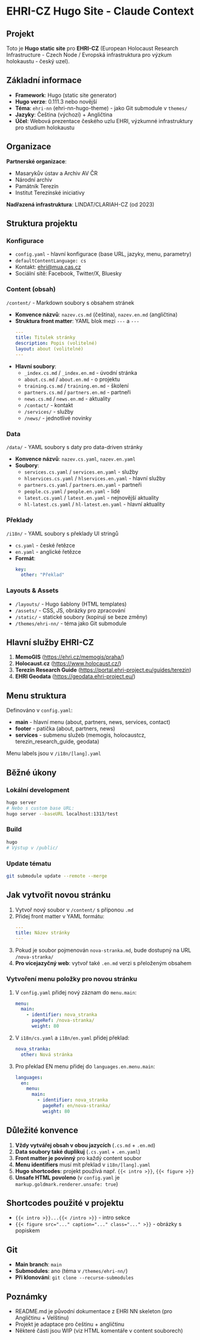 # EHRI-CZ Hugo Site - Claude Context

## Projekt
Toto je **Hugo static site** pro **EHRI-CZ** (European Holocaust Research Infrastructure - Czech Node / Evropská infrastruktura pro výzkum holokaustu - český uzel).

## Základní informace
- **Framework**: Hugo (static site generator)
- **Hugo verze**: 0.111.3 nebo novější
- **Téma**: `ehri-nn` (ehri-nn-hugo-theme) - jako Git submodule v `themes/`
- **Jazyky**: Čeština (výchozí) + Angličtina
- **Účel**: Webová prezentace českého uzlu EHRI, výzkumné infrastruktury pro studium holokaustu

## Organizace
**Partnerské organizace**:
- Masarykův ústav a Archiv AV ČR
- Národní archiv
- Památník Terezín
- Institut Terezínské iniciativy

**Nadřazená infrastruktura**: LINDAT/CLARIAH-CZ (od 2023)

## Struktura projektu

### Konfigurace
- `config.yaml` - hlavní konfigurace (base URL, jazyky, menu, parametry)
- `defaultContentLanguage: cs`
- Kontakt: ehri@mua.cas.cz
- Sociální sítě: Facebook, Twitter/X, Bluesky

### Content (obsah)
`/content/` - Markdown soubory s obsahem stránek
- **Konvence názvů**: `nazev.cs.md` (čeština), `nazev.en.md` (angličtina)
- **Struktura front matter**: YAML blok mezi `---` a `---`
  ```yaml
  ---
  title: Titulek stránky
  description: Popis (volitelné)
  layout: about (volitelné)
  ---
  ```
- **Hlavní soubory**:
  - `_index.cs.md` / `_index.en.md` - úvodní stránka
  - `about.cs.md` / `about.en.md` - o projektu
  - `training.cs.md` / `training.en.md` - školení
  - `partners.cs.md` / `partners.en.md` - partneři
  - `news.cs.md` / `news.en.md` - aktuality
  - `/contact/` - kontakt
  - `/services/` - služby
  - `/news/` - jednotlivé novinky

### Data
`/data/` - YAML soubory s daty pro data-driven stránky
- **Konvence názvů**: `nazev.cs.yaml`, `nazev.en.yaml`
- **Soubory**:
  - `services.cs.yaml` / `services.en.yaml` - služby
  - `hlservices.cs.yaml` / `hlservices.en.yaml` - hlavní služby
  - `partners.cs.yaml` / `partners.en.yaml` - partneři
  - `people.cs.yaml` / `people.en.yaml` - lidé
  - `latest.cs.yaml` / `latest.en.yaml` - nejnovější aktuality
  - `hl-latest.cs.yaml` / `hl-latest.en.yaml` - hlavní aktuality

### Překlady
`/i18n/` - YAML soubory s překlady UI stringů
- `cs.yaml` - české řetězce
- `en.yaml` - anglické řetězce
- **Formát**:
  ```yaml
  key:
    other: "Překlad"
  ```

### Layouts & Assets
- `/layouts/` - Hugo šablony (HTML templates)
- `/assets/` - CSS, JS, obrázky pro zpracování
- `/static/` - statické soubory (kopírují se beze změny)
- `/themes/ehri-nn/` - téma jako Git submodule

## Hlavní služby EHRI-CZ
1. **MemoGIS** (https://ehri.cz/memogis/praha/)
2. **Holocaust.cz** (https://www.holocaust.cz/)
3. **Terezín Research Guide** (https://portal.ehri-project.eu/guides/terezin)
4. **EHRI Geodata** (https://geodata.ehri-project.eu/)

## Menu struktura
Definováno v `config.yaml`:
- **main** - hlavní menu (about, partners, news, services, contact)
- **footer** - patička (about, partners, news)
- **services** - submenu služeb (memogis, holocaustcz, terezin_research_guide, geodata)

Menu labels jsou v `/i18n/[lang].yaml`

## Běžné úkony

### Lokální development
```bash
hugo server
# Nebo s custom base URL:
hugo server --baseURL localhost:1313/test
```

### Build
```bash
hugo
# Výstup v /public/
```

### Update tématu
```bash
git submodule update --remote --merge
```

## Jak vytvořit novou stránku

1. Vytvoř nový soubor v `/content/` s příponou `.md`
2. Přidej front matter v YAML formátu:
   ```yaml
   ---
   title: Název stránky
   ---
   ```
3. Pokud je soubor pojmenován `nova-stranka.md`, bude dostupný na URL `/nova-stranka/`
4. **Pro vícejazyčný web**: vytvoř také `.en.md` verzi s přeloženým obsahem

### Vytvoření menu položky pro novou stránku

1. V `config.yaml` přidej nový záznam do `menu.main`:
   ```yaml
   menu:
     main:
       - identifier: nova_stranka
         pageRef: /nova-stranka/
         weight: 80
   ```
2. V `i18n/cs.yaml` a `i18n/en.yaml` přidej překlad:
   ```yaml
   nova_stranka:
     other: Nová stránka
   ```
3. Pro překlad EN menu přidej do `languages.en.menu.main`:
   ```yaml
   languages:
     en:
       menu:
         main:
           - identifier: nova_stranka
             pageRef: en/nova-stranka/
             weight: 80
   ```

## Důležité konvence

1. **Vždy vytvářej obsah v obou jazycích** (`.cs.md` + `.en.md`)
2. **Data soubory také duplikuj** (`.cs.yaml` + `.en.yaml`)
3. **Front matter je povinný** pro každý content soubor
4. **Menu identifiers** musí mít překlad v `i18n/[lang].yaml`
5. **Hugo shortcodes**: projekt používá např. `{{< intro >}}`, `{{< figure >}}`
6. **Unsafe HTML povoleno** (v `config.yaml` je `markup.goldmark.renderer.unsafe: true`)

## Shortcodes použité v projektu
- `{{< intro >}}...{{< /intro >}}` - intro sekce
- `{{< figure src="..." caption="..." class="..." >}}` - obrázky s popiskem

## Git
- **Main branch**: `main`
- **Submodules**: ano (téma v `/themes/ehri-nn/`)
- **Při klonování**: `git clone --recurse-submodules`

## Poznámky
- README.md je původní dokumentace z EHRI NN skeleton (pro Angličtinu + Velštinu)
- Projekt je adaptace pro češtinu + angličtinu
- Některé části jsou WIP (viz HTML komentáře v content souborech)
